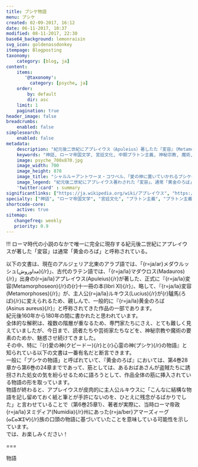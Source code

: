 ```yaml
---
title: プシケ物語
menu: プシケ
created: 02-09-2017, 16:12
date: 06-11-2017, 10:37
modified: 08-11-2017, 22:30
base64_background: lemonraisin
svg_icon: goldenassdonkey
itempage: Blogposting
taxonomy:
    category: [blog, ja]
content:
    items:
       '@taxonomy':
         category: [psyche, ja]
    order:
        by: default
        dir: asc
    limit: 1
    pagination: true
header_image: false
breadcrumbs:
    enabled: false
simplesearch:
    enabled: false
metadata:
    description: "紀元後二世紀にアプレイウス（Apuleius）著したた『変容』（Metamorphoseon）、通常「黄金のろば」（Asinus aureus）と呼称されるローマ帝国小説のなかで第4巻28章から第6巻の24章まで挿入されている『プシケ物語』の文書を紹介する。"
    keywords: "神話, ローマ帝国文学, 宮廷文化, 中期プラトン主義, 神秘宗教, 魔術, 変容, 黄金のろば, 黄金の驢馬, 黄金のロバ, アプレイウス, プシケ, プシュケー, クピードー, クピドン, クピド, ローマ神話の愛の神, ローマ神話の霊魂, 二世紀"
    image: psyche_700x870.jpg
    image_width: 700
    image_height: 870
    image_title: "シャルル＝アントワーヌ・コワペル、「愛の神に置いていかれるプシケ―」"
    image_legend: "紀元後二世紀にアプレイウス著わされた「変容」、通常「黄金のろば」と呼称されるローマ帝国小説、「プシケ物語」に基づいている、モリエールの「プシシェの悲劇＝バレ」より1730年に描かれたシャルル＝アントワン・コワペル作の「愛の神に置いていかれるプシケ―」という絵画"
    'twitter:card' : summary
significantlinks: ["https://ja.wikipedia.org/wiki/アプレイウス", "https://ja.wikipedia.org/wiki/プラトニズム", "https://ja.wikipedia.org/wiki/プシュケー"]
specialty: ["神話", "ローマ帝国文学", "宮廷文化", "プラトン主義", "プラトン主義", "神秘宗教", "魔術", "変容", "黄金のろば", "黄金の驢馬", "黄金のロバ", "アプレイウス", "プシケ", "プシュケー", "クピードー", "クピドン", "クピド", "ローマ神話の愛の神", "ローマ神話の霊魂", "二世紀"]
shortcode-core:
    active: true
sitemap:
   changefreq: weekly
   priority: 0.9
---
```

!!! ローマ時代の小説のなかで唯一に完全に現存する紀元後二世紀にアプレイウスが著した「変容」は通常「黄金のろば」と呼称されている。  

以下の文書は、現在のアルジェリア北東のアラブ語では、「{r=ja/ar}メダウルッシュ(مداوروش){/r}」、古代のラテン語では、「{r=ja/la}マダウロス(Madauros){/r}」出身の{r=ja/la}アプレイウス(Apuleius){/r}が著した、正式に『{r=ja/la}変容(Metamorphoseon){/r}の{r}十一冊の本(libri&#160;XI){/r}』、略して、『{r=ja/la}変容(Metamorphoses){/r}』が、主人公{r=ja/la}ルキウス(Lucius){/r}が{r}驢馬(ろば){/r}に変えられるため、親しんで、一般的に『{r=ja/la}黄金のろば(Asinus&#160;aureus){/r}』と呼称されてきた作品の一部であります。  
紀元後160年から180年の間に書かれたと思われています。  
全体的な解釈は、複数の階層が重なるため、専門家たちにさえ、とても難しく見えていましたが、今日まで、読者たちや芸術家たちなどを、神秘宗教や魔術の要素のためか、魅惑させ続けてきました。  
その中、特に『{r}愛の神(クピードー){/r}と{r}心霊の神(プシケ){/r}の物語』と知られている以下の文書は一番有名だと断言できます。  
一般に「プシケの物語」と呼ばれていて、『黄金のろば』においては、第4巻28章から第6巻の24章までであって、筋としては、あるおばあさんが盗賊たちに誘拐された処女の気を紛らせるために語ろうとして、作品全体の筋に挿入されている物語の形を取っています。  
物語が終わると、アプレイウスが皮肉的に主人公ルキウスに「こんなに結構な物語を記し留めておく紙と筆とが手許にないのを、ひとえに残念がるばかりでした」と言わせていることで（第6巻25章1）、著者が実際に、当時ローマ帝政{r=ja/la}ヌミディア(Numidia){/r}州にあった{r=ja/ber}アマーズィーグ(ⴰⵎⴰⵣⵉⵖ){/r}族の口頭の物語に基づいていたことを意味している可能性を示しています。  
では、お楽しみください！

===

物語